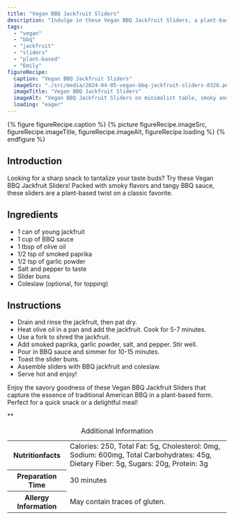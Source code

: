 ```yaml
---
title: "Vegan BBQ Jackfruit Sliders"
description: "Indulge in these Vegan BBQ Jackfruit Sliders, a plant-based twist on a classic favorite. Packed with smoky flavors and tangy BBQ sauce, these sliders are perfect for a quick snack or a delightful meal!"
tags:
  - "vegan"
  - "bbq"
  - "jackfruit"
  - "sliders"
  - "plant-based"
  - "Emily"
figureRecipe: 
  caption: "Vegan BBQ Jackfruit Sliders"
  imageSrc: "./src/media/2024-04-05-vegan-bbq-jackfruit-sliders-8326.png"
  imageTitle: "Vegan BBQ Jackfruit Sliders"
  imageAlt: "Vegan BBQ Jackfruit Sliders on minimalist table, smoky and tangy, plant-based twist, perfect snack or meal"
  loading: "eager"
---
```


{% figure figureRecipe.caption %}
{% picture figureRecipe.imageSrc, figureRecipe.imageTitle, figureRecipe.imageAlt, figureRecipe.loading %}
{% endfigure %}

## Introduction

Looking for a sharp snack to tantalize your taste buds? Try these Vegan BBQ Jackfruit Sliders! Packed with smoky flavors and tangy BBQ sauce, these sliders are a plant-based twist on a classic favorite.

## Ingredients

- 1 can of young jackfruit
- 1 cup of BBQ sauce
- 1 tbsp of olive oil
- 1/2 tsp of smoked paprika
- 1/2 tsp of garlic powder
- Salt and pepper to taste
- Slider buns
- Coleslaw (optional, for topping)

## Instructions

- Drain and rinse the jackfruit, then pat dry.
- Heat olive oil in a pan and add the jackfruit. Cook for 5-7 minutes.
- Use a fork to shred the jackfruit.
- Add smoked paprika, garlic powder, salt, and pepper. Stir well.
- Pour in BBQ sauce and simmer for 10-15 minutes.
- Toast the slider buns.
- Assemble sliders with BBQ jackfruit and coleslaw.
- Serve hot and enjoy!

Enjoy the savory goodness of these Vegan BBQ Jackfruit Sliders that capture the essence of traditional American BBQ in a plant-based form. Perfect for a quick snack or a delightful meal!

**

<table><caption class='sr-only'>Additional Information</caption><tr><th>Nutritionfacts</th><td>Calories: 250, Total Fat: 5g, Cholesterol: 0mg, Sodium: 600mg, Total Carbohydrates: 45g, Dietary Fiber: 5g, Sugars: 20g, Protein: 3g&nbsp;</td></tr><tr><th>Preparation Time</th><td>30 minutes&nbsp;</td></tr><tr><th>Allergy Information</th><td>May contain traces of gluten.&nbsp;</td></tr></table>

